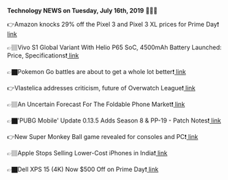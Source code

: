 <b>Technology NEWS on Tuesday, July 16th, 2019</b> 📡📡📡 

👉Amazon knocks 29% off the Pixel 3 and Pixel 3 XL prices for Prime Day❗️<a href='https://www.google.com/url?rct=j&sa=t&url=https://www.digitaltrends.com/dtdeals/pixel-3-and-pixel-3xl-amazon-prime-day-deals/&ct=ga&cd=CAIyGmVjZmViYzNiZjFkNzQyNDM6Y29tOmVuOlVT&usg=AFQjCNEYkY8cKCdQDHufjeKtDRgmsdloAA'> link</a>

👉🏽Vivo S1 Global Variant With Helio P65 SoC, 4500mAh Battery Launched: Price, Specifications❗️<a href='https://www.google.com/url?rct=j&sa=t&url=https://gadgets.ndtv.com/mobiles/news/vivo-s1-price-global-variant-helio-p65-soc-4500mah-battery-dewdrop-notch-specifications-2070575&ct=ga&cd=CAIyGmVjZmViYzNiZjFkNzQyNDM6Y29tOmVuOlVT&usg=AFQjCNFND8Dpu8g0G_wu1r8-37KM9UMpWw'> link</a>

👉🏿Pokemon Go battles are about to get a whole lot better❗️<a href='https://www.google.com/url?rct=j&sa=t&url=https://www.cnet.com/news/pokemon-go-battles-are-about-to-get-a-whole-lot-better/&ct=ga&cd=CAIyGmVjZmViYzNiZjFkNzQyNDM6Y29tOmVuOlVT&usg=AFQjCNFlNoRcz4Bmcts1W5LFGvOTLzSvzQ'> link</a>

👉Vlastelica addresses criticism, future of Overwatch League❗️<a href='https://www.google.com/url?rct=j&sa=t&url=https://www.espn.com/esports/story/_/id/27198920/vlastelica-addresses-criticism-future-overwatch-league&ct=ga&cd=CAIyGmVjZmViYzNiZjFkNzQyNDM6Y29tOmVuOlVT&usg=AFQjCNFVN7j2m0iqmoWLEwF3JRrhMV9OwQ'> link</a>

👉🏽An Uncertain Forecast For The Foldable Phone Market❗️<a href='https://www.google.com/url?rct=j&sa=t&url=https://www.forbes.com/sites/forbestechcouncil/2019/07/16/an-uncertain-forecast-for-the-foldable-phone-market/&ct=ga&cd=CAIyGmVjZmViYzNiZjFkNzQyNDM6Y29tOmVuOlVT&usg=AFQjCNGzeG-voS0Kg9iqQtiorzRvA84AWw'> link</a>

👉🏿'PUBG Mobile' Update 0.13.5 Adds Season 8 & PP-19 - Patch Notes❗️<a href='https://www.google.com/url?rct=j&sa=t&url=https://www.newsweek.com/pubg-mobile-update-0-13-5-season-8-pp-19-patch-notes-1449441&ct=ga&cd=CAIyGmVjZmViYzNiZjFkNzQyNDM6Y29tOmVuOlVT&usg=AFQjCNFgKY7KqLzpK5YRSI2GuxZtyCteLg'> link</a>

👉New Super Monkey Ball game revealed for consoles and PC❗️<a href='https://www.google.com/url?rct=j&sa=t&url=https://metro.co.uk/2019/07/16/new-super-monkey-ball-game-revealed-consoles-pc-10354512/&ct=ga&cd=CAIyGmVjZmViYzNiZjFkNzQyNDM6Y29tOmVuOlVT&usg=AFQjCNFw528MnfKCNpIr1AdCdRalsnHvcQ'> link</a>

👉🏽Apple Stops Selling Lower-Cost iPhones in India❗️<a href='https://www.google.com/url?rct=j&sa=t&url=https://www.macrumors.com/2019/07/16/apple-stops-selling-lower-cost-iphones-in-india/&ct=ga&cd=CAIyGmVjZmViYzNiZjFkNzQyNDM6Y29tOmVuOlVT&usg=AFQjCNF42hkXPCMREufAR--9mI5c1ZMWZQ'> link</a>

👉🏿Dell XPS 15 (4K) Now $500 Off on Prime Day❗️<a href='https://www.google.com/url?rct=j&sa=t&url=https://www.laptopmag.com/articles/dell-xps-15-prime-day-deal&ct=ga&cd=CAIyGmVjZmViYzNiZjFkNzQyNDM6Y29tOmVuOlVT&usg=AFQjCNGM4lq-bpxi2sZHdLEBqhBYa_wv6w'> link</a>

